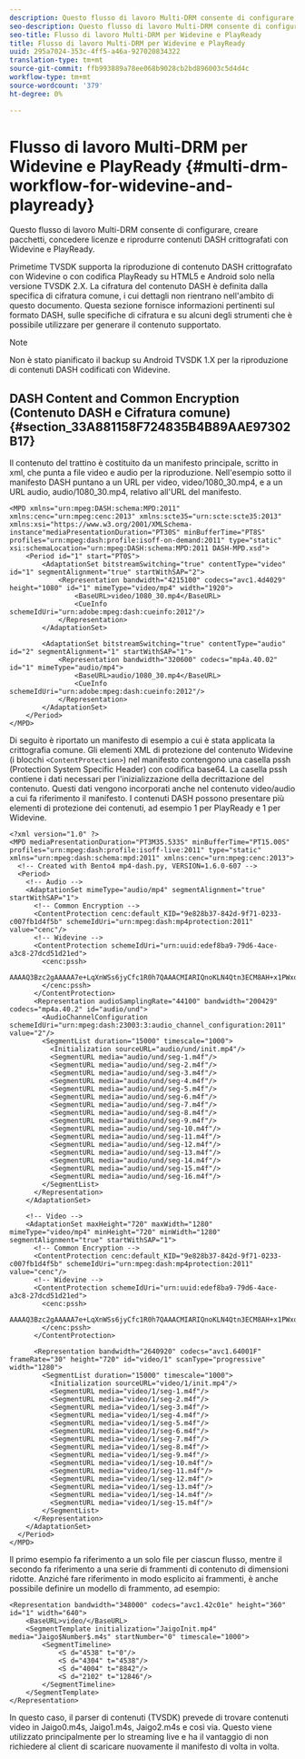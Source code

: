 ```yaml
---
description: Questo flusso di lavoro Multi-DRM consente di configurare, creare pacchetti, concedere licenze e riprodurre contenuti DASH crittografati con Widevine e PlayReady.
seo-description: Questo flusso di lavoro Multi-DRM consente di configurare, creare pacchetti, concedere licenze e riprodurre contenuti DASH crittografati con Widevine e PlayReady.
seo-title: Flusso di lavoro Multi-DRM per Widevine e PlayReady
title: Flusso di lavoro Multi-DRM per Widevine e PlayReady
uuid: 295a7024-353c-4ff5-a46a-927020834322
translation-type: tm+mt
source-git-commit: ffb993889a78ee068b9028cb2bd896003c5d4d4c
workflow-type: tm+mt
source-wordcount: '379'
ht-degree: 0%

---
```



# Flusso di lavoro Multi-DRM per Widevine e PlayReady {#multi-drm-workflow-for-widevine-and-playready}

Questo flusso di lavoro Multi-DRM consente di configurare, creare pacchetti, concedere licenze e riprodurre contenuti DASH crittografati con Widevine e PlayReady.

Primetime TVSDK supporta la riproduzione di contenuto DASH crittografato con Widevine o con codifica PlayReady su HTML5 e Android solo nella versione TVSDK 2.X. La cifratura del contenuto DASH è definita dalla specifica di cifratura comune, i cui dettagli non rientrano nell&#39;ambito di questo documento. Questa sezione fornisce informazioni pertinenti sul formato DASH, sulle specifiche di cifratura e su alcuni degli strumenti che è possibile utilizzare per generare il contenuto supportato.

>[!NOTE]
>
>Non è stato pianificato il backup su Android TVSDK 1.X per la riproduzione di contenuti DASH codificati con Widevine.

## DASH Content and Common Encryption (Contenuto DASH e Cifratura comune){#section_33A881158F724835B4B89AAE97302B17}

Il contenuto del trattino è costituito da un manifesto principale, scritto in xml, che punta a file video e audio per la riproduzione. Nell&#39;esempio sotto il manifesto DASH puntano a un URL per video, video/1080_30.mp4, e a un URL audio, audio/1080_30.mp4, relativo all&#39;URL del manifesto.

```
<MPD xmlns="urn:mpeg:DASH:schema:MPD:2011" xmlns:cenc="urn:mpeg:cenc:2013" xmlns:scte35="urn:scte:scte35:2013" xmlns:xsi="https://www.w3.org/2001/XMLSchema-instance"mediaPresentationDuration="PT30S" minBufferTime="PT8S" profiles="urn:mpeg:dash:profile:isoff-on-demand:2011" type="static" xsi:schemaLocation="urn:mpeg:DASH:schema:MPD:2011 DASH-MPD.xsd">
    <Period id="1" start="PT0S">
        <AdaptationSet bitstreamSwitching="true" contentType="video" id="1" segmentAlignment="true" startWithSAP="2">
            <Representation bandwidth="4215100" codecs="avc1.4d4029" height="1080" id="1" mimeType="video/mp4" width="1920">
                <BaseURL>video/1080_30.mp4</BaseURL>
                <CueInfo schemeIdUri="urn:adobe:mpeg:dash:cueinfo:2012"/>
            </Representation>
        </AdaptationSet>
 
        <AdaptationSet bitstreamSwitching="true" contentType="audio" id="2" segmentAlignment="1" startWithSAP="1">
            <Representation bandwidth="320600" codecs="mp4a.40.02" id="1" mimeType="audio/mp4">
                <BaseURL>audio/1080_30.mp4</BaseURL>
                <CueInfo schemeIdUri="urn:adobe:mpeg:dash:cueinfo:2012"/>
            </Representation>
        </AdaptationSet>
    </Period>
</MPD>
```

Di seguito è riportato un manifesto di esempio a cui è stata applicata la crittografia comune. Gli elementi XML di protezione del contenuto Widevine (i blocchi `<ContentProtection>`) nel manifesto contengono una casella pssh (Protection System Specific Header) con codifica base64. La casella pssh contiene i dati necessari per l&#39;inizializzazione della decrittazione del contenuto. Questi dati vengono incorporati anche nel contenuto video/audio a cui fa riferimento il manifesto. I contenuti DASH possono presentare più elementi di protezione dei contenuti, ad esempio 1 per PlayReady e 1 per Widevine.

```
<?xml version="1.0" ?>
<MPD mediaPresentationDuration="PT3M35.533S" minBufferTime="PT15.00S" profiles="urn:mpeg:dash:profile:isoff-live:2011" type="static" xmlns="urn:mpeg:dash:schema:mpd:2011" xmlns:cenc="urn:mpeg:cenc:2013">
  <!-- Created with Bento4 mp4-dash.py, VERSION=1.6.0-607 -->
  <Period>
    <!-- Audio -->
    <AdaptationSet mimeType="audio/mp4" segmentAlignment="true" startWithSAP="1">
      <!-- Common Encryption -->
      <ContentProtection cenc:default_KID="9e828b37-842d-9f71-0233-c007fb1d4f5b" schemeIdUri="urn:mpeg:dash:mp4protection:2011" value="cenc"/>
      <!-- Widevine -->
      <ContentProtection schemeIdUri="urn:uuid:edef8ba9-79d6-4ace-a3c8-27dcd51d21ed">
        <cenc:pssh>
        AAAAQ3Bzc2gAAAAA7e+LqXnWSs6jyCfc1R0h7QAAACMIARIQnoKLN4Qtn3ECM8AH+x1PWxoKaW50ZXJ0cnVzdCIBKg==
        </cenc:pssh>
      </ContentProtection>
      <Representation audioSamplingRate="44100" bandwidth="200429" codecs="mp4a.40.2" id="audio/und">
        <AudioChannelConfiguration schemeIdUri="urn:mpeg:dash:23003:3:audio_channel_configuration:2011" value="2"/>
        <SegmentList duration="15000" timescale="1000">
          <Initialization sourceURL="audio/und/init.mp4"/>
          <SegmentURL media="audio/und/seg-1.m4f"/>
          <SegmentURL media="audio/und/seg-2.m4f"/>
          <SegmentURL media="audio/und/seg-3.m4f"/>
          <SegmentURL media="audio/und/seg-4.m4f"/>
          <SegmentURL media="audio/und/seg-5.m4f"/>
          <SegmentURL media="audio/und/seg-6.m4f"/>
          <SegmentURL media="audio/und/seg-7.m4f"/>
          <SegmentURL media="audio/und/seg-8.m4f"/>
          <SegmentURL media="audio/und/seg-9.m4f"/>
          <SegmentURL media="audio/und/seg-10.m4f"/>
          <SegmentURL media="audio/und/seg-11.m4f"/>
          <SegmentURL media="audio/und/seg-12.m4f"/>
          <SegmentURL media="audio/und/seg-13.m4f"/>
          <SegmentURL media="audio/und/seg-14.m4f"/>
          <SegmentURL media="audio/und/seg-15.m4f"/>
          <SegmentURL media="audio/und/seg-16.m4f"/>
        </SegmentList>
      </Representation>
    </AdaptationSet>
 
    <!-- Video -->
    <AdaptationSet maxHeight="720" maxWidth="1280" mimeType="video/mp4" minHeight="720" minWidth="1280" segmentAlignment="true" startWithSAP="1">
      <!-- Common Encryption -->
      <ContentProtection cenc:default_KID="9e828b37-842d-9f71-0233-c007fb1d4f5b" schemeIdUri="urn:mpeg:dash:mp4protection:2011" value="cenc"/>
      <!-- Widevine -->
      <ContentProtection schemeIdUri="urn:uuid:edef8ba9-79d6-4ace-a3c8-27dcd51d21ed">
        <cenc:pssh>
        AAAAQ3Bzc2gAAAAA7e+LqXnWSs6jyCfc1R0h7QAAACMIARIQnoKLN4Qtn3ECM8AH+x1PWxoKaW50ZXJ0cnVzdCIBKg==
        </cenc:pssh>
      </ContentProtection>
 
      <Representation bandwidth="2640920" codecs="avc1.64001F" frameRate="30" height="720" id="video/1" scanType="progressive" width="1280">
        <SegmentList duration="15000" timescale="1000">
          <Initialization sourceURL="video/1/init.mp4"/>
          <SegmentURL media="video/1/seg-1.m4f"/>
          <SegmentURL media="video/1/seg-2.m4f"/>
          <SegmentURL media="video/1/seg-3.m4f"/>
          <SegmentURL media="video/1/seg-4.m4f"/>
          <SegmentURL media="video/1/seg-5.m4f"/>
          <SegmentURL media="video/1/seg-6.m4f"/>
          <SegmentURL media="video/1/seg-7.m4f"/>
          <SegmentURL media="video/1/seg-8.m4f"/>
          <SegmentURL media="video/1/seg-9.m4f"/>
          <SegmentURL media="video/1/seg-10.m4f"/>
          <SegmentURL media="video/1/seg-11.m4f"/>
          <SegmentURL media="video/1/seg-12.m4f"/>
          <SegmentURL media="video/1/seg-13.m4f"/>
          <SegmentURL media="video/1/seg-14.m4f"/>
          <SegmentURL media="video/1/seg-15.m4f"/>
        </SegmentList>
      </Representation>
    </AdaptationSet>
  </Period>
</MPD>
```

Il primo esempio fa riferimento a un solo file per ciascun flusso, mentre il secondo fa riferimento a una serie di frammenti di contenuto di dimensioni ridotte. Anziché fare riferimento in modo esplicito ai frammenti, è anche possibile definire un modello di frammento, ad esempio:

```
<Representation bandwidth="348000" codecs="avc1.42c01e" height="360" id="1" width="640">
    <BaseURL>video/</BaseURL>
    <SegmentTemplate initialization="JaigoInit.mp4" media="Jaigo$Number$.m4s" startNumber="0" timescale="1000">
        <SegmentTimeline>
            <S d="4538" t="0"/>
            <S d="4304" t="4538"/>
            <S d="4004" t="8842"/>
            <S d="2102" t="12846"/>
        </SegmentTimeline>
    </SegmentTemplate>
</Representation>
```

In questo caso, il parser di contenuti (TVSDK) prevede di trovare contenuti video in Jaigo0.m4s, Jaigo1.m4s, Jaigo2.m4s e così via. Questo viene utilizzato principalmente per lo streaming live e ha il vantaggio di non richiedere al client di scaricare nuovamente il manifesto di volta in volta.
